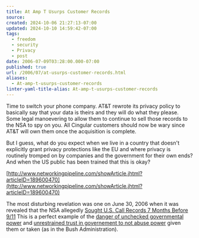 ```yaml
---
title: At Amp T Usurps Customer Records
source: 
created: 2024-10-06 21:27:13-07:00
updated: 2024-10-10 14:59:42-07:00
tags:
  - freedom
  - security
  - Privacy
  - post
date: 2006-07-09T03:28:00.000-07:00
published: true
url: /2006/07/at-usurps-customer-records.html
aliases:
  - At-amp-t-usurps-customer-records
linter-yaml-title-alias: At-amp-t-usurps-customer-records
---
```



Time to switch your phone company. AT&T rewrote its privacy policy to basically say that your data is theirs and they will do what they please. Some legal manoevering to allow them to continue to sell those records to the NSA to spy on you. All Cingular customers should now be wary since AT&T will own them once the acquisition is complete.  
  
But I guess, what do you expect when we live in a country that doesn't explicitly grant privacy protections like the EU and where privacy is routinely tromped on by companies and the government for their own ends? And when the US public has been trained that this is okay?  
  
[http://www.networkingpipeline.com/showArticle.jhtml?articleID=189600470](http://www.networkingpipeline.com/showArticle.jhtml?articleID=189600470)  
  
The most disturbing revelation was one on June 30, 2006 when it was revealed that the NSA allegedly [Sought U.S. Call Records 7 Months Before 9/11](http://www.bloomberg.com/apps/news?pid=20601087&sid=abIV0cO64zJE&refer=) This is a perfect example of the [danger of unchecked governmental power](/archives/2006/06/the_tyranny_of.html) and [unrestrained trust in governement to not abuse power](/archives/2006/06/if_you_are_not.html) given them or taken (as in the Bush Administration).
